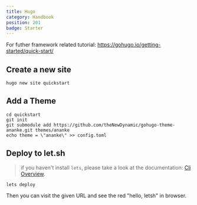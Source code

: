 ```yaml
---
title: Hugo
category: Handbook
position: 201
badge: Starter
---
```


<alert type="info">

For futher framework related tutorial: <https://gohugo.io/getting-started/quick-start/>

</alert>

## Create a new site

```shell
hugo new site quickstart
```

## Add a Theme

```
cd quickstart
git init
git submodule add https://github.com/theNewDynamic/gohugo-theme-ananke.git themes/ananke
echo theme = \"ananke\" >> config.toml
```

## Deploy to let.sh

> if you haven't install `lets`, please take a look at the documentation: [Cli Overview](/cli/overview).

```shell
lets deploy
```

Then you can visit the given URL and see the red "hello, letsh" in browser.
